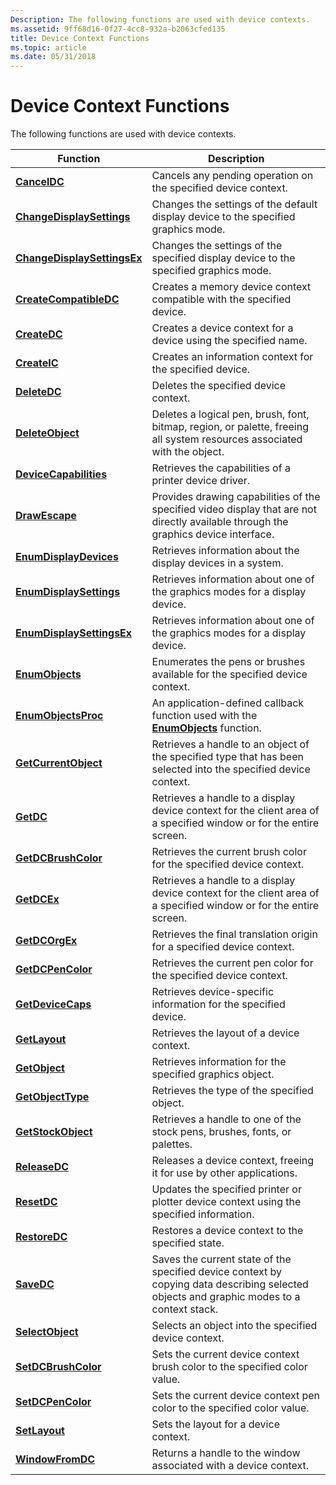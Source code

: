 ```yaml
---
Description: The following functions are used with device contexts.
ms.assetid: 9ff68d16-0f27-4cc8-932a-b2063cfed135
title: Device Context Functions
ms.topic: article
ms.date: 05/31/2018
---
```


# Device Context Functions

The following functions are used with device contexts.



| Function                                                   | Description                                                                                                                               |
|------------------------------------------------------------|-------------------------------------------------------------------------------------------------------------------------------------------|
| [**CancelDC**](/windows/desktop/api/Wingdi/nf-wingdi-canceldc)                               | Cancels any pending operation on the specified device context.                                                                            |
| [**ChangeDisplaySettings**](/windows/desktop/api/Winuser/nf-winuser-changedisplaysettingsa)     | Changes the settings of the default display device to the specified graphics mode.                                                        |
| [**ChangeDisplaySettingsEx**](/windows/desktop/api/Winuser/nf-winuser-changedisplaysettingsexa) | Changes the settings of the specified display device to the specified graphics mode.                                                      |
| [**CreateCompatibleDC**](/windows/desktop/api/Wingdi/nf-wingdi-createcompatibledc)           | Creates a memory device context compatible with the specified device.                                                                     |
| [**CreateDC**](/windows/desktop/api/Wingdi/nf-wingdi-createdca)                               | Creates a device context for a device using the specified name.                                                                           |
| [**CreateIC**](/windows/desktop/api/Wingdi/nf-wingdi-createica)                               | Creates an information context for the specified device.                                                                                  |
| [**DeleteDC**](/windows/desktop/api/Wingdi/nf-wingdi-deletedc)                               | Deletes the specified device context.                                                                                                     |
| [**DeleteObject**](/windows/desktop/api/Wingdi/nf-wingdi-deleteobject)                       | Deletes a logical pen, brush, font, bitmap, region, or palette, freeing all system resources associated with the object.                  |
| [**DeviceCapabilities**](https://msdn.microsoft.com/library/Dd183552(v=VS.85).aspx)           | Retrieves the capabilities of a printer device driver.                                                                                    |
| [**DrawEscape**](/windows/desktop/api/Wingdi/nf-wingdi-drawescape)                           | Provides drawing capabilities of the specified video display that are not directly available through the graphics device interface.       |
| [**EnumDisplayDevices**](/windows/desktop/api/Winuser/nf-winuser-enumdisplaydevicesa)           | Retrieves information about the display devices in a system.                                                                              |
| [**EnumDisplaySettings**](/windows/desktop/api/Winuser/nf-winuser-enumdisplaysettingsa)         | Retrieves information about one of the graphics modes for a display device.                                                               |
| [**EnumDisplaySettingsEx**](/windows/desktop/api/Winuser/nf-winuser-enumdisplaysettingsexa)     | Retrieves information about one of the graphics modes for a display device.                                                               |
| [**EnumObjects**](/windows/desktop/api/Wingdi/nf-wingdi-enumobjects)                         | Enumerates the pens or brushes available for the specified device context.                                                                |
| [**EnumObjectsProc**](https://msdn.microsoft.com/library/Dd162686(v=VS.85).aspx)                 | An application-defined callback function used with the [**EnumObjects**](/windows/desktop/api/Wingdi/nf-wingdi-enumobjects) function.                                       |
| [**GetCurrentObject**](/windows/desktop/api/Wingdi/nf-wingdi-getcurrentobject)               | Retrieves a handle to an object of the specified type that has been selected into the specified device context.                           |
| [**GetDC**](/windows/desktop/api/Winuser/nf-winuser-getdc)                                     | Retrieves a handle to a display device context for the client area of a specified window or for the entire screen.                        |
| [**GetDCBrushColor**](/windows/desktop/api/WinGdi/nf-wingdi-getdcbrushcolor)                 | Retrieves the current brush color for the specified device context.                                                                       |
| [**GetDCEx**](/windows/desktop/api/Winuser/nf-winuser-getdcex)                                 | Retrieves a handle to a display device context for the client area of a specified window or for the entire screen.                        |
| [**GetDCOrgEx**](/windows/desktop/api/Wingdi/nf-wingdi-getdcorgex)                           | Retrieves the final translation origin for a specified device context.                                                                    |
| [**GetDCPenColor**](/windows/desktop/api/WinGdi/nf-wingdi-getdcpencolor)                     | Retrieves the current pen color for the specified device context.                                                                         |
| [**GetDeviceCaps**](/windows/desktop/api/Wingdi/nf-wingdi-getdevicecaps)                     | Retrieves device-specific information for the specified device.                                                                           |
| [**GetLayout**](/windows/desktop/api/Wingdi/nf-wingdi-getlayout)                             | Retrieves the layout of a device context.                                                                                                 |
| [**GetObject**](/windows/desktop/api/Wingdi/nf-wingdi-getobject)                             | Retrieves information for the specified graphics object.                                                                                  |
| [**GetObjectType**](/windows/desktop/api/Wingdi/nf-wingdi-getobjecttype)                     | Retrieves the type of the specified object.                                                                                               |
| [**GetStockObject**](/windows/desktop/api/Wingdi/nf-wingdi-getstockobject)                   | Retrieves a handle to one of the stock pens, brushes, fonts, or palettes.                                                                 |
| [**ReleaseDC**](/windows/desktop/api/Winuser/nf-winuser-releasedc)                             | Releases a device context, freeing it for use by other applications.                                                                      |
| [**ResetDC**](/windows/desktop/api/Wingdi/nf-wingdi-resetdca)                                 | Updates the specified printer or plotter device context using the specified information.                                                  |
| [**RestoreDC**](/windows/desktop/api/Wingdi/nf-wingdi-restoredc)                             | Restores a device context to the specified state.                                                                                         |
| [**SaveDC**](/windows/desktop/api/Wingdi/nf-wingdi-savedc)                                   | Saves the current state of the specified device context by copying data describing selected objects and graphic modes to a context stack. |
| [**SelectObject**](/windows/desktop/api/Wingdi/nf-wingdi-selectobject)                       | Selects an object into the specified device context.                                                                                      |
| [**SetDCBrushColor**](/windows/desktop/api/Wingdi/nf-wingdi-setdcbrushcolor)                 | Sets the current device context brush color to the specified color value.                                                                 |
| [**SetDCPenColor**](/windows/desktop/api/Wingdi/nf-wingdi-setdcpencolor)                     | Sets the current device context pen color to the specified color value.                                                                   |
| [**SetLayout**](/windows/desktop/api/Wingdi/nf-wingdi-setlayout)                             | Sets the layout for a device context.                                                                                                     |
| [**WindowFromDC**](/windows/desktop/api/Winuser/nf-winuser-windowfromdc)                       | Returns a handle to the window associated with a device context.                                                                          |



 

 

 




